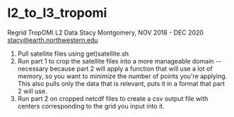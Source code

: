 # l2_to_l3_tropomi

Regrid TropOMI L2 Data
Stacy Montgomery, NOV 2018 - DEC 2020
stacy@earth.northwestern.edu

1. Pull satellite files using get)satellite.sh
2. Run part 1 to crop the satellite files into a more manageable domain -- necessary because part 2 will apply a function that will use a lot of memory, so you want to minimize the number of points you're applying. This also pulls only the data that is relevant, puts it in a format that part 2 will use.
3. Run part 2 on cropped netcdf files to create a csv output file with centers corresponding to the grid you input into it.
